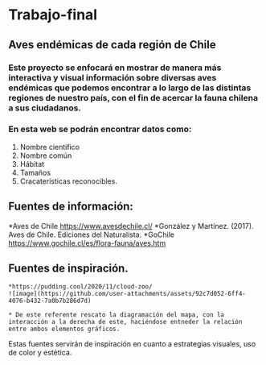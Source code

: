 # Trabajo-final
## Aves endémicas de cada región de Chile
### Este proyecto se enfocará en mostrar de manera más interactiva y visual información sobre diversas aves endémicas que podemos encontrar a lo largo de las distintas regiones de nuestro país, con el fin de acercar la fauna chilena a sus ciudadanos.

### En esta web se podrán encontrar datos como:
1. Nombre cientifico
2. Nombre común
3. Hábitat
4. Tamaños
5. Cracaterísticas reconocibles.
  
 ## Fuentes de información:
   *Aves de Chile https://www.avesdechile.cl/
   *González y Martínez. (2017). Aves de Chile. Ediciones del Naturalista.
   *GoChile https://www.gochile.cl/es/flora-fauna/aves.htm

 ## Fuentes de inspiración.
    *https://pudding.cool/2020/11/cloud-zoo/  
    ![image](https://github.com/user-attachments/assets/92c7d052-6ff4-4076-b432-7a0b7b286d7d)

    * De este referente rescato la diagramación del mapa, con la interacción a la derecha de este, haciéndose entneder la relación entre ambos elementos gráficos.

    



  Estas fuentes servirán de inspiración en cuanto a estrategias visuales, uso de color y estética.
